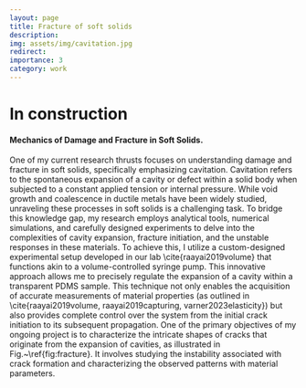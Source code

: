 ```yaml
---
layout: page
title: Fracture of soft solids
description: 
img: assets/img/cavitation.jpg
redirect: 
importance: 3
category: work
---
```


# In construction

#### Mechanics of Damage and Fracture in Soft Solids. 

One of my current research thrusts focuses on understanding damage and fracture in soft solids, specifically emphasizing cavitation. 
Cavitation refers to the spontaneous expansion of a cavity or defect within a solid body when subjected to a constant applied tension or internal pressure. While void growth and coalescence in ductile metals have been widely studied, unraveling these processes in soft solids is a challenging task.
To bridge this knowledge gap, my research employs analytical tools, numerical simulations, and carefully designed experiments to delve into the complexities of cavity expansion, fracture initiation, and the unstable responses in these materials. To achieve this, I utilize a custom-designed experimental setup developed in our lab \cite{raayai2019volume} that functions akin to a volume-controlled syringe pump. This innovative approach allows me to precisely regulate the expansion of a cavity within a transparent PDMS sample. This technique not only enables the acquisition of accurate measurements of material properties (as outlined in \cite{raayai2019volume, raayai2019capturing, varner2023elasticity}) but also provides complete control over the system from the initial crack initiation to its subsequent propagation. One of the primary objectives of my ongoing project is to characterize the intricate shapes of cracks that originate from the expansion of cavities, as illustrated in Fig.~\ref{fig:fracture}. It involves studying the instability associated with crack formation and characterizing the observed patterns with material parameters.
